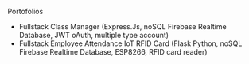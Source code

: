 Portofolios
- Fullstack Class Manager (Express.Js, noSQL Firebase Realtime Database, JWT oAuth, multiple type account)
- Fullstack Employee Attendance IoT RFID Card (Flask Python, noSQL Firebase Realtime Database, ESP8266, RFID card reader)

<!---
lintabong/lintabong is a ✨ special ✨ repository because its `README.md` (this file) appears on your GitHub profile.
You can click the Preview link to take a look at your changes.
--->
